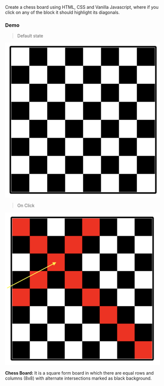 

Create a chess board using HTML, CSS and Vanilla Javascript, where if you click on any of the block it should highlight its diagonals.

### Demo

> Default state

![](./images/1.png)

> On Click

![](./images/2.png)


**Chess Board:** It is a square form board in which there are equal rows and columns (8x8) with alternate intersections marked as black background.

